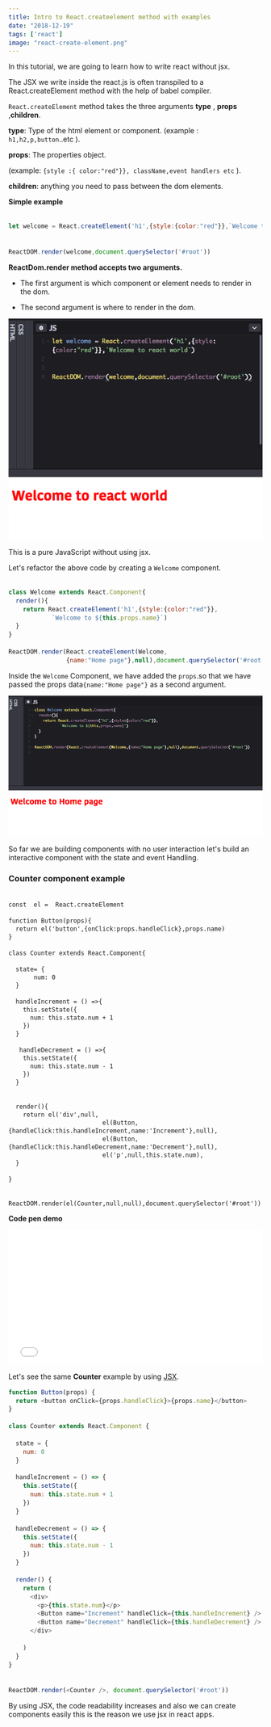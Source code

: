 ```yaml
---
title: Intro to React.createelement method with examples
date: "2018-12-19"
tags: ['react']
image: "react-create-element.png"
---
```



In this tutorial, we are going to learn how to write react without jsx.

The JSX we write inside the react.js is often  transpiled to a React.createElement method with the help of babel compiler.

`React.createElement` method takes the three arguments **type** , **props** ,**children**.


__type__: Type of the html element or component. (example : `h1,h2,p,button`..etc ).

__props__: The properties object.

(example: `{style :{ color:"red"}}, className,event handlers etc` ).

__children__: anything you need to pass between the dom elements.


__Simple example__

```js

let welcome = React.createElement('h1',{style:{color:"red"}},`Welcome to react world`)


ReactDOM.render(welcome,document.querySelector('#root'))

```

**ReactDom.render  method accepts two arguments.**

- The first argument is which component or element needs to render in the dom.

- The second argument is where to render in the dom.

![react createelement example ](./react-createelement-example.png)

This is a pure JavaScript without using jsx.



Let's refactor the above code by creating a `Welcome` component.


```js

class Welcome extends React.Component{
  render(){
    return React.createElement('h1',{style:{color:"red"}},
            `Welcome to ${this.props.name}`)
  }
}

ReactDOM.render(React.createElement(Welcome,
                {name:"Home page"},null),document.querySelector('#root'))

```

Inside the  `Welcome` Component, we have added the `props`.so that we have passed the props data`{name:"Home page"}` as a second argument.


![react without jsx](./react-without-jsx.png)


So far we are building components with no user interaction let's build an interactive component with the state and event Handling.


### Counter component example


```jsx{1,25-30}

const  el =  React.createElement

function Button(props){
  return el('button',{onClick:props.handleClick},props.name)
}

class Counter extends React.Component{

  state= {
       num: 0
  }

  handleIncrement = () =>{
    this.setState({
      num: this.state.num + 1
    })
  }

   handleDecrement = () =>{
    this.setState({
      num: this.state.num - 1
    })
  }


  render(){
    return el('div',null,
                          el(Button,{handleClick:this.handleIncrement,name:'Increment'},null),
                          el(Button,{handleClick:this.handleDecrement,name:'Decrement'},null),
                          el('p',null,this.state.num),
  }

}


ReactDOM.render(el(Counter,null,null),document.querySelector('#root'))
```

**Code pen demo**

<iframe height='265' scrolling='no' title='React.createelement method example' src='//codepen.io/saigowthamr/embed/jXVMZy/?height=265&theme-id=dark&default-tab=result' frameborder='no' allowtransparency='true' allowfullscreen='true' style='width: 100%;'>See the Pen <a href='https://codepen.io/saigowthamr/pen/jXVMZy/'>React.createelement method example</a> by saigowtham (<a href='https://codepen.io/saigowthamr'>@saigowthamr</a>) on <a href='https://codepen.io'>CodePen</a>.
</iframe>


Let's see the same __Counter__ example by using [JSX](/learn-react-jsx-detailed/).


```js
function Button(props) {
  return <button onClick={props.handleClick}>{props.name}</button>
}

class Counter extends React.Component {

  state = {
    num: 0
  }

  handleIncrement = () => {
    this.setState({
      num: this.state.num + 1
    })
  }

  handleDecrement = () => {
    this.setState({
      num: this.state.num - 1
    })
  }

  render() {
    return (
      <div>
        <p>{this.state.num}</p>
        <Button name="Increment" handleClick={this.handleIncrement} />
        <Button name="Decrement" handleClick={this.handleDecrement} />
      </div>

    )
  }
}


ReactDOM.render(<Counter />, document.querySelector('#root'))
```
By using JSX, the code readability increases and also we can create components easily this is  the reason we use jsx in react apps.